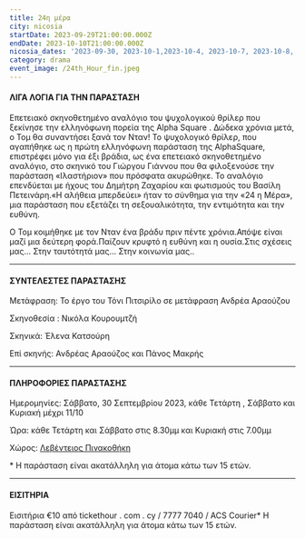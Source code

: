 ```yaml
---
title: 24η μέρα
city: nicosia
startDate: 2023-09-29T21:00:00.000Z
endDate: 2023-10-10T21:00:00.000Z
nicosia_dates: '2023-09-30, 2023-10-1,2023-10-4, 2023-10-7, 2023-10-8, 2023-10-11'
category: drama
event_image: /24th_Hour_fin.jpeg
---
```


#### ΛΙΓΑ ΛΟΓΙΑ ΓΙΑ ΤΗΝ ΠΑΡΑΣΤΑΣΗ

Επετειακό σκηνοθετημένο αναλόγιο του ψυχολογικού θρίλερ που ξεκίνησε την ελληνόφωνη πορεία της	Alpha Square . Δώδεκα	χρόνια μετά, ο Τομ θα	συναντήσει	ξανά τον Νταν! Το ψυχολογικό θρίλερ, που αγαπήθηκε ως η πρώτη ελληνόφωνη παράσταση της AlphaSquare, επιστρέφει μόνο για έξι βράδια, ως ένα επετειακό σκηνοθετημένο αναλόγιο,	στο σκηνικό	του Γιώργου Γιάννου	που θα φιλοξενούσε	 την παράσταση	«Ιλαστήριον»	που πρόσφατα	ακυρώθηκε.	Το αναλόγιο επενδύεται με ήχους του Δημήτρη Ζαχαρίου και φωτισμούς του Βασίλη Πετεινάρη.«Η αλήθεια	μπερδεύει»	ήταν το σύνθημα	για την «24 η Μέρα»,	μια παράσταση	που εξετάζει	τη σεξουαλικότητα,	την εντιμότητα	και την ευθύνη.

Ο Τομ κοιμήθηκε με τον Νταν ένα βράδυ πριν πέντε χρόνια.Απόψε είναι μαζί μια δεύτερη φορά.Παίζουν κρυφτό	η ευθύνη και η ουσία.Στις σχέσεις μας...	Στην ταυτότητά μας...	Στην κοινωνία μας..

***

#### ΣΥΝΤΕΛΕΣΤΕΣ ΠΑΡΑΣΤΑΣΗΣ

Μετάφραση: Το έργο του Τόνι Πιτσιρίλο σε μετάφραση Ανδρέα Αραούζου 

Σκηνοθεσία : Νικόλα	Κουρουμτζή&#x9;

Σκηνικά: Έλενα Κατσούρη

Επί σκηνής:  Ανδρέας Αραούζος και Πάνος Μακρής

***

#### ΠΛΗΡΟΦΟΡΙΕΣ ΠΑΡΑΣΤΑΣΗΣ

Ημερομηνίες: Σάββατο, 30 Σεπτεμβρίου 2023, κάθε Τετάρτη , Σάββατο και Κυριακή μέχρι 11/10

Ώρα: κάθε Τετάρτη και Σάββατο στις 8.30μμ και Κυριακή στις 7.00μμ

Χώρος: [Λεβέντειος Πινακοθήκη](https://www.google.gr/maps/place/%CE%9B%CE%B5%CE%B2%CE%AD%CE%BD%CF%84%CE%B5%CE%B9%CE%BF%CF%82+%CE%A0%CE%B9%CE%BD%CE%B1%CE%BA%CE%BF%CE%B8%CE%AE%CE%BA%CE%B7/@35.1693794,33.3557334,17z/data=!3m1!4b1!4m6!3m5!1s0x14de1750c7736f87:0x20e4977b50ce11ac!8m2!3d35.169375!4d33.3583083!16s%2Fm%2F0105r3kh?hl=el\&entry=ttu)

\* Η παράσταση είναι ακατάλληλη για άτομα κάτω των 15 ετών.

***

#### ΕΙΣΙΤΗΡΙΑ

Εισιτήρια €10 από	tickethour	. com . cy / 7777 7040 /	ACS Courier\* Η παράσταση είναι ακατάλληλη για άτομα κάτω των 15 ετών.
